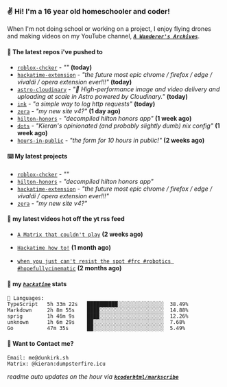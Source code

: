 ### ✌️ Hi! I'm a 16 year old homeschooler and coder!

When I'm not doing school or working on a project, I enjoy flying drones and making videos on my YouTube channel, [**_`A Wanderer's Archives`_**](https://youtube.com/@wanderer.archives).

#### 👷 The latest repos i've pushed to

- [`roblox-chcker`](https://github.com/kcoderhtml/roblox-chcker) - _""_ **(today)**
- [`hackatime-extension`](https://github.com/kcoderhtml/hackatime-extension) - _"the future most epic chrome / firefox / edge / vivaldi / opera extension ever!!!"_ **(today)**
- [`astro-cloudinary`](https://github.com/cloudinary-community/astro-cloudinary) - _"🚀 High-performance image and video delivery and uploading at scale in Astro powered by Cloudinary."_ **(today)**
- [`ink`](https://github.com/kcoderhtml/ink) - _"a simple way to log http requests"_ **(today)**
- [`zera`](https://github.com/kcoderhtml/zera) - _"my new site v4?"_ **(1 day ago)**
- [`hilton-honors`](https://github.com/kcoderhtml/hilton-honors) - _"decompiled hilton honors app"_ **(1 week ago)**
- [`dots`](https://github.com/kcoderhtml/dots) - _"Kieran's opinionated (and probably slightly dumb) nix config"_ **(1 week ago)**
- [`hours-in-public`](https://github.com/kcoderhtml/hours-in-public) - _"the form for 10 hours in public!"_ **(2 weeks ago)**

#### ⌨️ My latest projects

- [`roblox-chcker`](https://github.com/kcoderhtml/roblox-chcker) - _""_
- [`hilton-honors`](https://github.com/kcoderhtml/hilton-honors) - _"decompiled hilton honors app"_
- [`hackatime-extension`](https://github.com/kcoderhtml/hackatime-extension) - _"the future most epic chrome / firefox / edge / vivaldi / opera extension ever!!!"_
- [`zera`](https://github.com/kcoderhtml/zera) - _"my new site v4?"_

#### 🍿 my latest videos hot off the yt rss feed

- [`A Matrix that couldn't play`](https://www.youtube.com/watch?v=NodwjZF7uZw) **(2 weeks ago)**

- [`Hackatime how to!`](https://www.youtube.com/watch?v=eKoD9yyr1To) **(1 month ago)**

- [`when you just can't resist the spot #frc #robotics #hopefullycinematic`](https://www.youtube.com/watch?v=Y7SZ_TDleGM) **(2 months ago)**



#### 📡 my [_`hackatime`_](https://waka.hackclub.com) stats

```text
💾 Languages:
TypeScript   5h 33m 22s   ██████████░░░░░░░░░░░░░░░  38.49%
Markdown     2h 8m 55s    ████░░░░░░░░░░░░░░░░░░░░░  14.88%
sprig        1h 46m 9s    ████░░░░░░░░░░░░░░░░░░░░░  12.26%
unknown      1h 6m 29s    ██░░░░░░░░░░░░░░░░░░░░░░░  7.68%
Go           47m 35s      ██░░░░░░░░░░░░░░░░░░░░░░░  5.49%
```

#### 📮 Want to Contact me?

```text
Email: me@dunkirk.sh
Matrix: @kieran:dumpsterfire.icu
```

_readme auto updates on the hour via [**`kcoderhtml/markscribe`**](https://github.com/kcoderhtml/markscribe)_